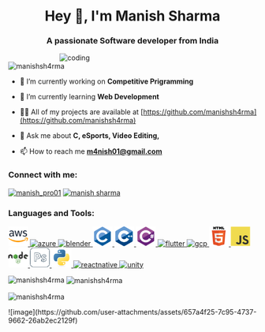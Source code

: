 <h1 align="center">Hey 👋, I'm Manish Sharma</h1>
<h3 align="center">A passionate Software developer from India</h3>

<img align="right" alt="coding" width="400" src="![image](https://github.com/user-attachments/assets/3835afd2-a302-4949-bce4-bab0aaddd763)
">

<p align="left"> <img src="https://komarev.com/ghpvc/?username=manishsh4rma&label=Profile%20views&color=0e75b6&style=flat" alt="manishsh4rma" /> </p>

- 🔭 I’m currently working on **Competitive Prigramming**

- 🌱 I’m currently learning **Web Development**

- 👨‍💻 All of my projects are available at [https://github.com/manishsh4rma](https://github.com/manishsh4rma)

- 💬 Ask me about **C, eSports, Video Editing,**

- 📫 How to reach me **m4nish01@gmail.com**

<h3 align="left">Connect with me:</h3>
<p align="left">
<a href="https://twitter.com/manish_pro01" target="blank"><img align="center" src="https://raw.githubusercontent.com/rahuldkjain/github-profile-readme-generator/master/src/images/icons/Social/twitter.svg" alt="manish_pro01" height="30" width="40" /></a>
<a href="https://linkedin.com/in/manish sharma" target="blank"><img align="center" src="https://raw.githubusercontent.com/rahuldkjain/github-profile-readme-generator/master/src/images/icons/Social/linked-in-alt.svg" alt="manish sharma" height="30" width="40" /></a>
</p>

<h3 align="left">Languages and Tools:</h3>
<p align="left"> <a href="https://aws.amazon.com" target="_blank" rel="noreferrer"> <img src="https://raw.githubusercontent.com/devicons/devicon/master/icons/amazonwebservices/amazonwebservices-original-wordmark.svg" alt="aws" width="40" height="40"/> </a> <a href="https://azure.microsoft.com/en-in/" target="_blank" rel="noreferrer"> <img src="https://www.vectorlogo.zone/logos/microsoft_azure/microsoft_azure-icon.svg" alt="azure" width="40" height="40"/> </a> <a href="https://www.blender.org/" target="_blank" rel="noreferrer"> <img src="https://download.blender.org/branding/community/blender_community_badge_white.svg" alt="blender" width="40" height="40"/> </a> <a href="https://www.cprogramming.com/" target="_blank" rel="noreferrer"> <img src="https://raw.githubusercontent.com/devicons/devicon/master/icons/c/c-original.svg" alt="c" width="40" height="40"/> </a> <a href="https://www.w3schools.com/cpp/" target="_blank" rel="noreferrer"> <img src="https://raw.githubusercontent.com/devicons/devicon/master/icons/cplusplus/cplusplus-original.svg" alt="cplusplus" width="40" height="40"/> </a> <a href="https://www.w3schools.com/cs/" target="_blank" rel="noreferrer"> <img src="https://raw.githubusercontent.com/devicons/devicon/master/icons/csharp/csharp-original.svg" alt="csharp" width="40" height="40"/> </a> <a href="https://flutter.dev" target="_blank" rel="noreferrer"> <img src="https://www.vectorlogo.zone/logos/flutterio/flutterio-icon.svg" alt="flutter" width="40" height="40"/> </a> <a href="https://cloud.google.com" target="_blank" rel="noreferrer"> <img src="https://www.vectorlogo.zone/logos/google_cloud/google_cloud-icon.svg" alt="gcp" width="40" height="40"/> </a> <a href="https://www.w3.org/html/" target="_blank" rel="noreferrer"> <img src="https://raw.githubusercontent.com/devicons/devicon/master/icons/html5/html5-original-wordmark.svg" alt="html5" width="40" height="40"/> </a> <a href="https://developer.mozilla.org/en-US/docs/Web/JavaScript" target="_blank" rel="noreferrer"> <img src="https://raw.githubusercontent.com/devicons/devicon/master/icons/javascript/javascript-original.svg" alt="javascript" width="40" height="40"/> </a> <a href="https://nodejs.org" target="_blank" rel="noreferrer"> <img src="https://raw.githubusercontent.com/devicons/devicon/master/icons/nodejs/nodejs-original-wordmark.svg" alt="nodejs" width="40" height="40"/> </a> <a href="https://www.photoshop.com/en" target="_blank" rel="noreferrer"> <img src="https://raw.githubusercontent.com/devicons/devicon/master/icons/photoshop/photoshop-line.svg" alt="photoshop" width="40" height="40"/> </a> <a href="https://www.python.org" target="_blank" rel="noreferrer"> <img src="https://raw.githubusercontent.com/devicons/devicon/master/icons/python/python-original.svg" alt="python" width="40" height="40"/> </a> <a href="https://reactnative.dev/" target="_blank" rel="noreferrer"> <img src="https://reactnative.dev/img/header_logo.svg" alt="reactnative" width="40" height="40"/> </a> <a href="https://unity.com/" target="_blank" rel="noreferrer"> <img src="https://www.vectorlogo.zone/logos/unity3d/unity3d-icon.svg" alt="unity" width="40" height="40"/> </a> </p>

<p><img align="left" src="https://github-readme-stats.vercel.app/api/top-langs?username=manishsh4rma&show_icons=true&locale=en&layout=compact" alt="manishsh4rma" /></p>

<p>&nbsp;<img align="center" src="https://github-readme-stats.vercel.app/api?username=manishsh4rma&show_icons=true&locale=en" alt="manishsh4rma" /></p>

<p><img align="center" src="https://github-readme-streak-stats.herokuapp.com/?user=manishsh4rma&" alt="manishsh4rma" /></p>
![image](https://github.com/user-attachments/assets/657a4f25-7c95-4737-9662-26ab2ec2129f)


